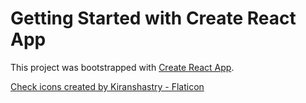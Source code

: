 # Getting Started with Create React App

This project was bootstrapped with [Create React App](https://github.com/facebook/create-react-app).

<a href="https://www.flaticon.com/free-icons/check" title="check icons">Check icons created by Kiranshastry - Flaticon</a>
